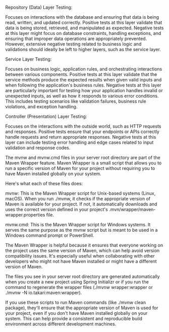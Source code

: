 Repository (Data) Layer Testing:

Focuses on interactions with the database and ensuring that data is being read, written, and updated correctly.
Positive tests at this layer validate that data is being stored, retrieved, and manipulated as expected.
Negative tests at this layer might focus on database constraints, handling exceptions, and ensuring that improper data operations are appropriately prevented.
However, extensive negative testing related to business logic and validations should ideally be left to higher layers, such as the service layer.

Service Layer Testing:

Focuses on business logic, application rules, and orchestrating interactions between various components.
Positive tests at this layer validate that the service methods produce the expected results when given valid inputs and when following the application's business rules.
Negative tests at this layer are particularly important for testing how your application handles invalid or unexpected inputs, as well as how it responds to various error conditions. This includes testing scenarios like validation failures, business rule violations, and exception handling.

Controller (Presentation) Layer Testing:

Focuses on the interactions with the outside world, such as HTTP requests and responses.
Positive tests ensure that your endpoints or APIs correctly handle requests and return appropriate responses.
Negative tests at this layer can include testing error handling and edge cases related to input validation and response codes.

The mvnw and mvnw.cmd files in your server root directory are part of the Maven Wrapper feature. Maven Wrapper is a small script that allows you to run a specific version of Maven for your project without requiring you to have Maven installed globally on your system.

Here's what each of these files does:

mvnw: This is the Maven Wrapper script for Unix-based systems (Linux, macOS). When you run ./mvnw, it checks if the appropriate version of Maven is available for your project. If not, it automatically downloads and uses the correct version defined in your project's .mvn/wrapper/maven-wrapper.properties file.

mvnw.cmd: This is the Maven Wrapper script for Windows systems. It serves the same purpose as the mvnw script but is meant to be used in a Windows command prompt or PowerShell.

The Maven Wrapper is helpful because it ensures that everyone working on the project uses the same version of Maven, which can help avoid version compatibility issues. It's especially useful when collaborating with other developers who might not have Maven installed or might have a different version of Maven.

The files you see in your server root directory are generated automatically when you create a new project using Spring Initializr or if you run the command to regenerate the wrapper files (./mvnw wrapper:wrapper or ./mvnw -N io.takari:maven:wrapper).

If you use these scripts to run Maven commands (like ./mvnw clean package), they'll ensure that the appropriate version of Maven is used for your project, even if you don't have Maven installed globally on your system. This can help provide a consistent and reproducible build environment across different development machines.